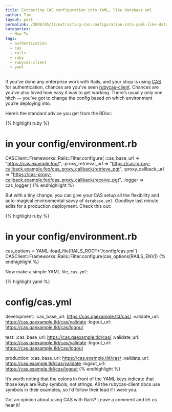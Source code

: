 ```yaml
---
title: Extracting CAS configuration into YAML, like database.yml
author: Tim
layout: post
permalink: /2008/05/31/extracting-cas-configuration-into-yaml-like-databaseyml/
categories:
  - How-To
tags:
  - authentication
  - cas
  - rails
  - ruby
  - rubycas-client
  - yaml
---
```

If you&#8217;ve done any enterprise work with Rails, and your shop is using [CAS][1] for authentication, chances are you&#8217;ve seen [rubycas-client][2]. Chances are you&#8217;ve also loved how easy it was to get working. There&#8217;s usually only one hitch &#8212; you&#8217;ve got to change the config based on which environment you&#8217;re deploying into.

Here&#8217;s the standard advice you get from the RDoc:

{% highlight ruby %}
# in your config/environment.rb
CASClient::Frameworks::Rails::Filter.configure(
  :cas_base_url => "https://cas.example.foo/",
  :proxy_retrieval_url => "https://cas-proxy-callback.example.foo/cas_proxy_callback/retrieve_pgt",
  :proxy_callback_url => "https://cas-proxy-callback.example.foo/cas_proxy_callback/receive_pgt",
  :logger => cas_logger
)
{% endhighlight %}


<!--more-->

But with a tiny change, you can give your CAS setup all the flexibility and auto-magical environmental savvy of `database.yml`. Goodbye last minute edits for a production deployment. Check this out:

{% highlight ruby %}
# in your config/environment.rb
cas_options = YAML::load_file(RAILS_ROOT+'/config/cas.yml')
CASClient::Frameworks::Rails::Filter.configure(cas_options[RAILS_ENV])
{% endhighlight %}

Now make a simple YAML file, `cas.yml`:

{% highlight yaml %}
# config/cas.yml
development:
    :cas_base_url: https://cas.qaexample.tld/cas/
    :validate_url: https://cas.qaexample.tld/cas/validate
    :logout_url: https://cas.qaexample.tld/cas/logout


test:
    :cas_base_url: https://cas.qaexample.tld/cas/
    :validate_url: https://cas.qaexample.tld/cas/validate
    :logout_url: https://cas.qaexample.tld/cas/logout



production:
    :cas_base_url: https://cas.example.tld/cas/
    :validate_url: https://cas.example.tld/cas/validate
    :logout_url: https://cas.example.tld/cas/logout
{% endhighlight %}

It&#8217;s worth noting that the colons in front of the YAML keys indicate that those keys are Ruby symbols, not strings.  All the rubycas-client docs use symbols in their examples, so I&#8217;d follow their lead if I were you.

Got an opinion about using CAS with Rails?  Leave a comment and let us hear it!

 [1]: http://www.ja-sig.org/products/cas/
 [2]: http://rubycas-client.rubyforge.org/

